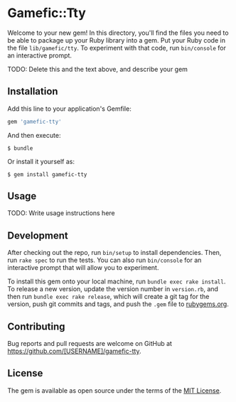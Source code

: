 # Gamefic::Tty

Welcome to your new gem! In this directory, you'll find the files you need to be able to package up your Ruby library into a gem. Put your Ruby code in the file `lib/gamefic/tty`. To experiment with that code, run `bin/console` for an interactive prompt.

TODO: Delete this and the text above, and describe your gem

## Installation

Add this line to your application's Gemfile:

```ruby
gem 'gamefic-tty'
```

And then execute:

    $ bundle

Or install it yourself as:

    $ gem install gamefic-tty

## Usage

TODO: Write usage instructions here

## Development

After checking out the repo, run `bin/setup` to install dependencies. Then, run `rake spec` to run the tests. You can also run `bin/console` for an interactive prompt that will allow you to experiment.

To install this gem onto your local machine, run `bundle exec rake install`. To release a new version, update the version number in `version.rb`, and then run `bundle exec rake release`, which will create a git tag for the version, push git commits and tags, and push the `.gem` file to [rubygems.org](https://rubygems.org).

## Contributing

Bug reports and pull requests are welcome on GitHub at https://github.com/[USERNAME]/gamefic-tty.

## License

The gem is available as open source under the terms of the [MIT License](https://opensource.org/licenses/MIT).
